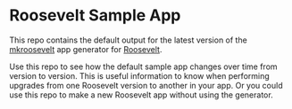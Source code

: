 # Roosevelt Sample App

This repo contains the default output for the latest version of the [mkroosevelt](https://github.com/rooseveltframework/mkroosevelt) app generator for [Roosevelt](https://github.com/rooseveltframework/roosevelt).

Use this repo to see how the default sample app changes over time from version to version. This is useful information to know when performing upgrades from one Roosevelt version to another in your app. Or you could use this repo to make a new Roosevelt app without using the generator.
